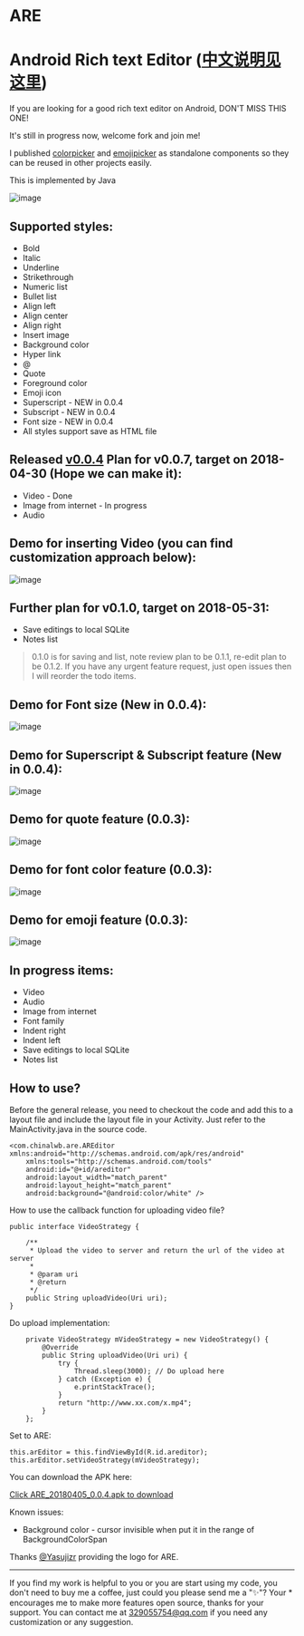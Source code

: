 # ARE
Android Rich text Editor ([中文说明见这里](https://github.com/chinalwb/Android-Rich-text-Editor/blob/master/README-zh.md))
===================

If you are looking for a good rich text editor on Android, DON'T MISS THIS ONE!

It's still in progress now, welcome fork and join me!

I published [colorpicker](https://github.com/chinalwb/SimpleColorPicker) and [emojipicker](https://github.com/chinalwb/SimpleEmojiPicker) as standalone components so they can be reused in other projects easily.


This is implemented by Java

 ![image](https://github.com/chinalwb/are/blob/master/ARE/demo/are_demo.gif)
 

Supported styles:
------------------
* Bold
* Italic
* Underline
* Strikethrough
* Numeric list
* Bullet list
* Align left
* Align center
* Align right
* Insert image
* Background color
* Hyper link
* @
* Quote
* Foreground color
* Emoji icon
* Superscript - NEW in 0.0.4
* Subscript - NEW in 0.0.4
* Font size - NEW in 0.0.4
* All styles support save as HTML file


Released [v0.0.4](https://github.com/chinalwb/are/releases/tag/v0.0.4) Plan for v0.0.7, target on 2018-04-30 (Hope we can make it):
-----
* Video - Done
* Image from internet - In progress
* Audio

Demo for inserting Video (you can find customization approach below):
----
 ![image](https://github.com/chinalwb/are/blob/master/ARE/demo/video_demo.gif)


Further plan for v0.1.0, target on 2018-05-31:
-----------------
* Save editings to local SQLite
* Notes list
> 0.1.0 is for saving and list, note review plan to be 0.1.1, re-edit plan to be 0.1.2. If you have any urgent feature request, just open issues then I will reorder the todo items.  

Demo for Font size (New in 0.0.4):
-----------------
 ![image](https://github.com/chinalwb/are/blob/master/ARE/demo/font_size_demo.gif)
 
Demo for Superscript & Subscript feature (New in 0.0.4):
-----------------
 ![image](https://github.com/chinalwb/are/blob/master/ARE/demo/subscript_superscript_demo.png)

Demo for quote feature (0.0.3):
-----------------
 ![image](https://github.com/chinalwb/are/blob/master/ARE/demo/quote_demo.png)
 
Demo for font color feature (0.0.3):
-----------------
 ![image](https://github.com/chinalwb/are/blob/master/ARE/demo/fontcolor_demo.png)

Demo for emoji feature (0.0.3):
-----------------
 ![image](https://github.com/chinalwb/are/blob/master/ARE/demo/emoji.gif)
 
In progress items:
-----------------
* Video
* Audio
* Image from internet
* Font family
* Indent right
* Indent left
* Save editings to local SQLite
* Notes list


How to use?
--------------
Before the general release, you need to checkout the code and add this to a layout file and include the layout file in your Activity. Just refer to the MainActivity.java in the source code.
```
<com.chinalwb.are.AREditor xmlns:android="http://schemas.android.com/apk/res/android"
    xmlns:tools="http://schemas.android.com/tools"
    android:id="@+id/areditor"
    android:layout_width="match_parent"
    android:layout_height="match_parent"
    android:background="@android:color/white" />
```

How to use the callback function for uploading video file?
```
public interface VideoStrategy {

    /**
     * Upload the video to server and return the url of the video at server
     *
     * @param uri
     * @return
     */
    public String uploadVideo(Uri uri);
}
```

Do upload implementation:
```
    private VideoStrategy mVideoStrategy = new VideoStrategy() {
        @Override
        public String uploadVideo(Uri uri) {
            try {
                Thread.sleep(3000); // Do upload here
            } catch (Exception e) {
                e.printStackTrace();
            }
            return "http://www.xx.com/x.mp4";
        }
    };
```

Set to ARE:
```
this.arEditor = this.findViewById(R.id.areditor);
this.arEditor.setVideoStrategy(mVideoStrategy);
```

You can download the APK here:

[Click ARE_20180405_0.0.4.apk to download](https://github.com/chinalwb/Android-Rich-text-Editor/releases/download/v0.0.4/ARE_20180405_0.0.4.apk)

Known issues:
* Background color - cursor invisible when put it in the range of BackgroundColorSpan

Thanks [@Yasujizr](https://github.com/Yasujizr) providing the logo for ARE. 

-------------------
If you find my work is helpful to you or you are start using my code, you don't need to buy me a coffee, just could you please send me a "✨"? Your * encourages me to make more features open source, thanks for your support.
You can contact me at 329055754@qq.com if you need any customization or any suggestion.
